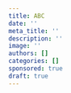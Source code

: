 ```yaml
---
title: ABC
date: ''
meta_title: ''
description: ''
image: ''
authors: []
categories: []
sponsored: true
draft: true
---
```

